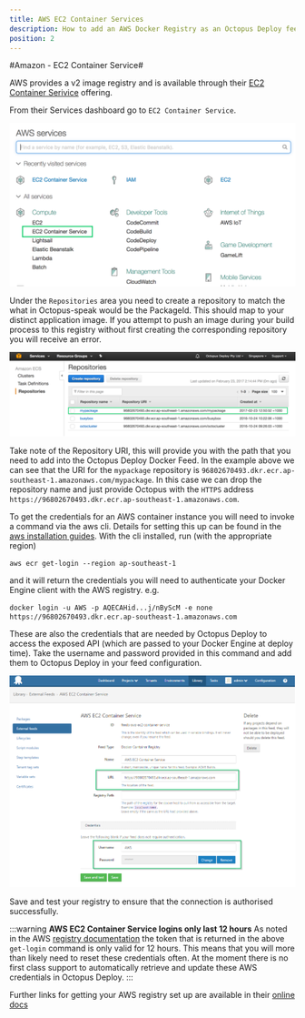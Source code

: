 ```yaml
---
title: AWS EC2 Container Services
description: How to add an AWS Docker Registry as an Octopus Deploy feed for use in Docker steps.
position: 2
---
```


#Amazon - EC2 Container Service#

AWS provides a v2 image registry and is available through their [EC2 Container Serivice](https://aws.amazon.com/ecs/) offering. 

From their Services dashboard go to `EC2 Container Service`.

 ![AWS Services](aws-services.png)

Under the `Repositories` area you need to create a repository to match the what in Octopus-speak would be the PackageId. This should map to your distinct application image. If you attempt to push an image during your build process to this registry without first creating the corresponding repository you will receive an error.

![AWS Registries](aws-registries.png)

Take note of the Repository URI, this will provide you with the path that you need to add into the Octopus Deploy Docker Feed. In the example above we can see that the URI for the `mypackage` repository is `96802670493.dkr.ecr.ap-southeast-1.amazonaws.com/mypackage`. In this case we can drop the repository name and just provide Octopus with the `HTTPS` address `https://96802670493.dkr.ecr.ap-southeast-1.amazonaws.com`. 

To get the credentials for an AWS container instance you will need to invoke a command via the aws cli. Details for setting this up can be found in the [aws installation guides](http://docs.aws.amazon.com/cli/latest/userguide/installing.html). With the cli installed, run (with the appropriate region)
```
aws ecr get-login --region ap-southeast-1
```
and it will return the credentials you will need to authenticate your Docker Engine client with the AWS registry. e.g.
```
docker login -u AWS -p AQECAHid...j/nByScM -e none https://96802670493.dkr.ecr.ap-southeast-1.amazonaws.com
```
These are also the credentials that are needed by Octopus Deploy to access the exposed API (which are passed to your Docker Engine at deploy time). Take the username and password provided in this command and add them to Octopus Deploy in your feed configuration.

![AWS EC2 Container Service Registry Feed](aws-feed.png)

Save and test your registry to ensure that the connection is authorised successfully.

:::warning
**AWS EC2 Container Service logins only last 12 hours**
As noted in the AWS [registry documentation](http://docs.aws.amazon.com/AmazonECR/latest/userguide/Registries.html) the token that is returned in the above `get-login` command is only valid for 12 hours. This means that you will more than likely need to reset these credentials often. At the moment there is no first class support to automatically  retrieve and update these AWS credentials in Octopus Deploy.
:::

Further links for getting your AWS registry set up are available in their [online docs](http://docs.aws.amazon.com/AmazonECR/latest/userguide/what-is-ecr.html)